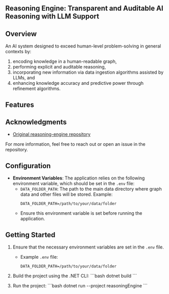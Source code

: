 <h2>Reasoning Engine: Transparent and Auditable AI Reasoning with LLM Support</h1>

<h2>Overview</h2>
<p>
    An AI system designed to exceed human-level problem-solving in general contexts by: 

1. encoding knowledge in a human-readable graph,
2. performing explicit and auditable reasoning,
3. incorporating new information via data ingestion algorithms assisted by LLMs, and
4. enhancing knowledge accuracy and predictive power through refinement algorithms.
</p>

<h2>Features</h2>
<ul>

</ul>

<h2>Acknowledgments</h2>
<ul>
    <li><a href="https://github.com/conormckenzie/reasoning-engine">Original reasoning-engine repository</a></li>
</ul>

<p>For more information, feel free to reach out or open an issue in the repository.</p>

</body>
</html>

## Configuration
- **Environment Variables**: The application relies on the following environment variable, which should be set in the `.env` file:
   - `DATA_FOLDER_PATH`: The path to the main data directory where graph data and other files will be stored. Example:
     ```plaintext
     DATA_FOLDER_PATH=/path/to/your/data/folder
     ```
   - Ensure this environment variable is set before running the application.

## Getting Started
1. Ensure that the necessary environment variables are set in the `.env` file.
   - Example `.env` file:
     ```plaintext
     DATA_FOLDER_PATH=/path/to/your/data/folder
     ```
2. Build the project using the .NET CLI:
   \`\`\`bash
   dotnet build
   \`\`\`

3. Run the project:
   \`\`\`bash
   dotnet run --project reasoningEngine
   \`\`\`
